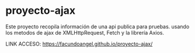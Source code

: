 # proyecto-ajax
Este proyecto recopila información de una api publica para pruebas. usando los metodos de ajax de XMLHttpRequest, Fetch y la librería Axios.


LINK ACCESO: https://facundoangel.github.io/proyecto-ajax/
